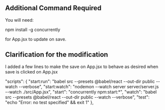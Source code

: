 ## Additional Command Required
You will need:

npm install -g concurrently

for App.jsx to update on save.


## Clarification for the modification

I added a few lines to make the save on App.jsx to behave as desired when save is clicked on App.jsx

"scripts": {
"start:run": "babel src --presets @babel/react --out-dir public --watch --verbose",
"start:watch": "nodemon --watch server server/server.js --watch ./src/App.jsx",
"start": "concurrently npm:start:*",
"watch": "babel src --presets @babel/react --out-dir public --watch --verbose",
"test": "echo \"Error: no test specified\" && exit 1"
},
